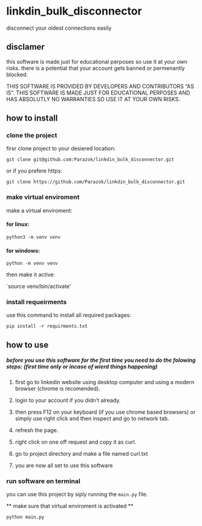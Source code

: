 # linkdin_bulk_disconnector
disconnect your oldest connections easily

## disclamer

this software is made just for educational perposes so use it at your own risks.
there is a potential that your account gets banned or permenantly blocked.

THIS SOFTWARE IS PROVIDED BY DEVELOPERS AND CONTRIBUTORS “AS IS”.
THIS SOFTWARE IS MADE JUST FOR EDUCATIONAL PERPOSES AND HAS ABSOLUTLY NO WARRANTIES SO USE IT AT YOUR OWN RISKS.


## how to install

### clone the project
firsr clone project to your desiered location:

`git clone git@github.com:Parazok/linkdin_bulk_disconnector.git`

or if you prefere https:

`git clone https://github.com/Parazok/linkdin_bulk_disconnector.git`

### make virtual enviroment

make a virtual enviroment:

#### for linux:

`python3 -m venv venv`

#### for windows:

`python -m venv venv`

then make it active:

`source venv/bin/activate'

### install requeirments
use this command to install all required packages:

`pip install -r requirments.txt`

## how to use

##### before you use this software for the first time you need to do the folowing steps: (first time only or incase of wierd things happening)

1) first go to linkedin website using desktop computer and using a modern browser (chrome is recomended).

2) login to your account if you didn't already.

3) then press F12 on your keyboard (if you use chrome based browsers) or simply use right click and then inspect and go to network tab.

4) refresh the page.

5) right click on one off request and copy it as curl.

6) go to project directory and make a file named curl.txt

7) you are now all set to use this software

### run software on terminal

you can use this project by siply running the `main.py` file.

** make sure that virtual enviroment is activated **

`python main.py`








